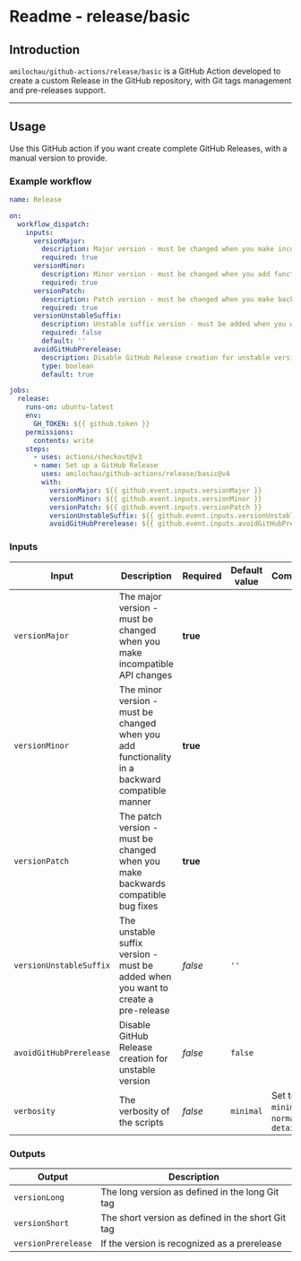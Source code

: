 # Readme - release/basic

## Introduction

`amilochau/github-actions/release/basic` is a GitHub Action developed to create a custom Release in the GitHub repository, with Git tags management and pre-releases support.

---

## Usage

Use this GitHub action if you want create complete GitHub Releases, with a manual version to provide.

### Example workflow

```yaml
name: Release

on:
  workflow_dispatch:
    inputs:
      versionMajor:
        description: Major version - must be changed when you make incompatible API changes
        required: true
      versionMinor:
        description: Minor version - must be changed when you add functionality in a backward compatible manner
        required: true
      versionPatch:
        description: Patch version - must be changed when you make backwards compatible bug fixes
        required: true
      versionUnstableSuffix:
        description: Unstable suffix version - must be added when you want to create a pre-release
        required: false
        default: ''
      avoidGitHubPrerelease:
        description: Disable GitHub Release creation for unstable version
        type: boolean
        default: true

jobs:
  release:
    runs-on: ubuntu-latest
    env:
      GH_TOKEN: ${{ github.token }}
    permissions:
      contents: write
    steps:
      - uses: actions/checkout@v3
      - name: Set up a GitHub Release
        uses: amilochau/github-actions/release/basic@v4
        with:
          versionMajor: ${{ github.event.inputs.versionMajor }}
          versionMinor: ${{ github.event.inputs.versionMinor }}
          versionPatch: ${{ github.event.inputs.versionPatch }}
          versionUnstableSuffix: ${{ github.event.inputs.versionUnstableSuffix }}
          avoidGitHubPrerelease: ${{ github.event.inputs.avoidGitHubPrerelease }}
```

### Inputs

| Input | Description | Required | Default value | Comment |
| ----- | ----------- | -------- | ------------- | ------- |
| `versionMajor` | The major version - must be changed when you make incompatible API changes | **true** |
| `versionMinor` | The minor version - must be changed when you add functionality in a backward compatible manner | **true** |
| `versionPatch` | The patch version - must be changed when you make backwards compatible bug fixes | **true** |
| `versionUnstableSuffix` | The unstable suffix version - must be added when you want to create a pre-release | *false* | `''` |
| `avoidGitHubPrerelease` | Disable GitHub Release creation for unstable version | *false* | `false` |
| `verbosity` | The verbosity of the scripts | *false* | `minimal` | Set to `minimal`, `normal` or `detailed` |

### Outputs

| Output | Description |
| ------ | ----------- |
| `versionLong` | The long version as defined in the long Git tag |
| `versionShort` | The short version as defined in the short Git tag |
| `versionPrerelease` | If the version is recognized as a prerelease |
